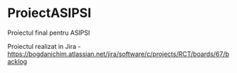 # ProiectASIPSI
Proiectul final pentru ASIPSI

Proiectul realizat in Jira - https://bogdanichim.atlassian.net/jira/software/c/projects/RCT/boards/67/backlog
